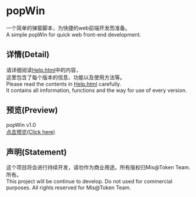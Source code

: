 ﻿popWin
=======
一个简单的弹窗脚本，为快捷的web前端开发而准备。<br />
A simple popWin for quick web front-end development.<br />

详情(Detail)
-----------
请详细阅读[Help.html](https://github.com/whuttoken/popWin/blob/master/Help.html)中的内容，<br />
这里包含了每个版本的信息、功能以及使用方法等。<br />
Please read the contents in [Help.html](https://github.com/whuttoken/popWin/blob/master/Help.html) carefully.<br />
It contains all imformation, functions and the way for use of every version.<br />

预览(Preview)
-----------
popWin v1.0<br />
[点击预览(Click here)](http://app.wutnews.net/demo_Mis/Demo-popWin-1.0.html)<br />

声明(Statement)
-----------
这个项目将会进行持续开发，请勿作为商业用途。所有版权归Mis@Token Team.所有。<br />
This project will be continue to develop. Do not used for commercial purposes. All rights reserved for Mis@Token Team.<br />
